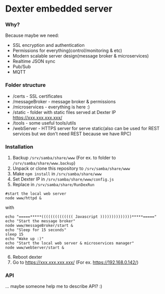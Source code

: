 
# Dexter embedded server

### Why?

Because maybe we need:
- SSL encryption and authentication
- Permissions for everything(control/monitoring & etc)
- Modern scalable server design(message broker & microservices)
- Realtime JSON sync
- Pub/Sub
- MQTT

### Folder structure


- /certs - SSL certificates
- /messageBroker - message broker & permissions
- /microservices - everything is here :)
- /static - folder with static files served at Dexter IP https://xxx.xxx.xxx.xxx/
- /tools - some useful tools/utils
- /webServer - HTTPS server for serve static(also can be used for REST services but we don't need REST because we have RPC)


### Installation

1. Backup `/srv/samba/share/www` (For ex. to folder to `/srv/samba/share/www.backup`)
2. Unpack or clone this repository to `/srv/samba/share/www`
3. Make `npm install` in `/srv/samba/share/www`
4. Set Dexter IP in `/srv/samba/share/www/config.js`
5. Replace in `/srv/samba/share/RunDexRun`
```
#start the local web server
node www/httpd &
```
with
```
echo "=====*****(((((((((((((( Javascript ))))))))))))))*****====="
echo "Start the message broker"
node www/messageBroker/start &
echo "Sleep for 15 seconds"
sleep 15
echo "Wake up :)"
echo "Start the local web server & microservices manager"
node www/webServer/start &
```
6. Reboot dexter
7. Go to https://xxx.xxx.xxx.xxx/ (For ex. https://192.168.0.142/)


### API

... maybe someone help me to describe API? :)
